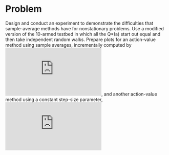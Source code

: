 Problem
=======

Design and conduct an experiment to demonstrate the difficulties that
sample-average methods have for nonstationary problems. Use a modified version
of the 10-armed testbed in which all the Q\*(a) start out equal and then take
independent random walks. Prepare plots for an action-value method using sample
averages, incrementally computed by
![equation](http://latex.codecogs.com/gif.latex?alpha=1/k), and another
action-value method using a constant step-size parameter,
![equation](http://latex.codecogs.com/gif.latex?alpha=0.1)
